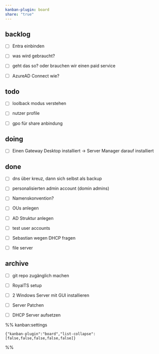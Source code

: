 ```yaml
---
kanban-plugin: board
share: "true"
---
```


## backlog

- [ ] Entra einbinden
- [ ] was wird gebraucht?
- [ ] geht das so? oder brauchen wir einen paid service
- [ ] AzureAD Connect wie?


## todo

- [ ] loolback modus verstehen
- [ ] nutzer profile
- [ ] gpo für share anbindung


## doing

- [ ] Einen Gateway Desktop installiert -> Server Manager darauf installiert


## done

- [ ] dns über kreuz, dann sich selbst als backup
- [ ] personalisierten admin account (domin admins)
- [ ] Namenskonvention?
- [ ] OUs anlegen
- [ ] AD Struktur anlegen
- [ ] test user accounts
- [ ] Sebastian wegen DHCP fragen
- [ ] file server


## archive

- [ ] git repo zugänglich machen
- [ ] RoyalTS setup
- [ ] 2 Windows Server mit GUI installieren
- [ ] Server Patchen
- [ ] DHCP Server aufsetzen




%% kanban:settings
```
{"kanban-plugin":"board","list-collapse":[false,false,false,false,false]}
```
%%